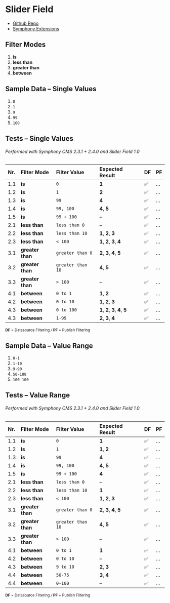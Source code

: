 # Slider Field

- [Github Repo](https://github.com/twiro/slider)
- [Symphony Extensions](http://symphonyextensions.com/extensions/slider)


## Filter Modes

1. **is**
2. **less than**
4. **greater than**
6. **between**


## Sample Data – Single Values

1. `0`
2. `1`
3. `9`
4. `99`
5. `100`


## Tests – Single Values

###### Performed with Symphony CMS 2.3.1 + 2.4.0 and Slider Field 1.0

| Nr. | Filter Mode | Filter Value | Expected Result | DF | PF |
| :--- | :--- | :--- | :--- | :--- | :--- |
| 1.1 | **is** | `0` | **1** | :white_check_mark: | … |
| 1.2 | **is** | `1` | **2** | :white_check_mark: | … |
| 1.3 | **is** | `99` | **4** | :white_check_mark: | … |
| 1.4 | **is** | `99, 100` | **4**, **5** | :white_check_mark: | … |
| 1.5 | **is** | `99 + 100` | – | :white_check_mark: | … |
| 2.1 | **less than** | `less than 0`  | – | :white_check_mark: | … |
| 2.2 | **less than** | `less than 10`  | **1**, **2**, **3** | :white_check_mark: | … |
| 2.3 | **less than** | `< 100` | **1**, **2**, **3**, **4** | :white_check_mark: | … |
| 3.1 | **greater than** | `greater than 0`  | **2**, **3**, **4**, **5** | :white_check_mark: | … |
| 3.2 | **greater than** | `greater than 10`  | **4**, **5** | :white_check_mark: | … |
| 3.3 | **greater than** | `> 100` | – | :white_check_mark: | … |
| 4.1 | **between** | `0 to 1`  | **1**, **2** | :white_check_mark: | … |
| 4.2 | **between** | `0 to 10`  | **1**, **2**, **3** | :white_check_mark: | … |
| 4.3 | **between** | `0 to 100`  | **1**, **2**, **3**, **4**, **5** | :white_check_mark: | … |
| 4.3 | **between** | `1-99`  | **2**, **3**, **4** | :white_check_mark: | … |

<sup>
<strong>DF</strong> = Datasource Filtering
<i>/</i>
<strong>PF</strong> = Publish Filtering
</sup>


## Sample Data – Value Range

1. `0-1`
2. `1-10`
3. `9-90`
4. `50-100`
5. `100-100`


## Tests – Value Range

###### Performed with Symphony CMS 2.3.1 + 2.4.0 and Slider Field 1.0

| Nr. | Filter Mode | Filter Value | Expected Result | DF | PF |
| :--- | :--- | :--- | :--- | :--- | :--- |
| 1.1 | **is** | `0` | **1** | :white_check_mark: | … |
| 1.2 | **is** | `1` | **1**, **2** | :white_check_mark: | … |
| 1.3 | **is** | `99` | **4** | :white_check_mark: | … |
| 1.4 | **is** | `99, 100` | **4**, **5** | :white_check_mark: | … |
| 1.5 | **is** | `99 + 100` | **4** | :white_check_mark: | … |
| 2.1 | **less than** | `less than 0`  | – | :white_check_mark: | … |
| 2.2 | **less than** | `less than 10`  | **1** | :white_check_mark: | … |
| 2.3 | **less than** | `< 100` | **1**, **2**, **3** | :white_check_mark: | … |
| 3.1 | **greater than** | `greater than 0`  | **2**, **3**, **4**, **5** | :white_check_mark: | … |
| 3.2 | **greater than** | `greater than 10`  | **4**, **5** | :white_check_mark: | … |
| 3.3 | **greater than** | `> 100` | – | :white_check_mark: | … |
| 4.1 | **between** | `0 to 1`  | **1** | :white_check_mark: | … |
| 4.2 | **between** | `0 to 10`  | – | :white_check_mark: | … |
| 4.3 | **between** | `9 to 10`  | **2**, **3** | :white_check_mark: | … |
| 4.4 | **between** | `50-75`  | **3**, **4** | :white_check_mark: | … |
| 4.4 | **between** | `0-100`  | – | :white_check_mark: | … |

<sup>
<strong>DF</strong> = Datasource Filtering
<i>/</i>
<strong>PF</strong> = Publish Filtering
</sup>